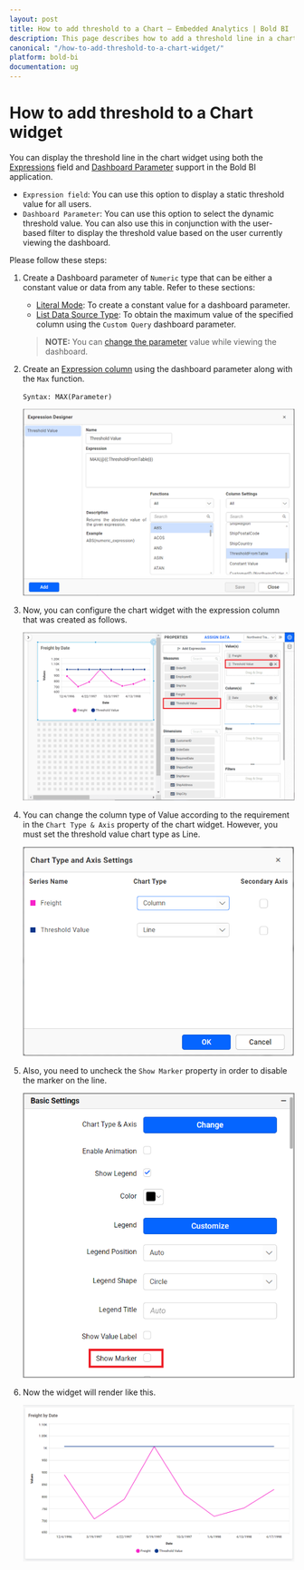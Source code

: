```yaml
---
layout: post
title: How to add threshold to a Chart – Embedded Analytics | Bold BI
description: This page describes how to add a threshold line in a chart visualization for embedded dashboards to showcase when data satisfies a specific condition.
canonical: "/how-to-add-threshold-to-a-chart-widget/"
platform: bold-bi
documentation: ug
---
```


# How to add threshold to a Chart widget 

You can display the threshold line in the chart widget using both the [Expressions](/working-with-data-sources/data-modeling/configuring-expression-columns/) field and [Dashboard Parameter](/working-with-data-sources/dashboard-parameter/configuring-dashboard-parameters/) support in the Bold BI application.

* `Expression field`: You can use this option to display a static threshold value for all users.
* `Dashboard Parameter`: You can use this option to select the dynamic threshold value. You can also use this in conjunction with the user-based filter to display the threshold value based on the user currently viewing the dashboard.

Please follow these steps:

1. Create a Dashboard parameter of `Numeric` type that can be either a constant value or data from any table. Refer to these sections:

   * [Literal Mode](/working-with-data-sources/dashboard-parameter/configuring-dashboard-parameters/#literal-mode): To create a constant value for a dashboard parameter.
   * [List Data Source Type](/working-with-data-sources/dashboard-parameter/configuring-dashboard-parameters/#list-data-source-type): To obtain the maximum value of the specified column using the `Custom Query` dashboard parameter.

   >**NOTE:** You can [change the parameter](/working-with-data-sources/dashboard-parameter/change-the-dashboard-parameter-value-dynamically/) value while viewing the dashboard.

2. Create an [Expression column](/working-with-data-sources/dashboard-parameter/uses-of-dashboard-parameters/#expression) using the dashboard parameter along with the `Max` function.

   `Syntax: MAX(Parameter)`

   ![Parameter in Expression](/static/assets/faq/images/parameter-in-expression.png)

3. Now, you can configure the chart widget with the expression column that was created as follows.
   
   ![Configure Chart Widget with Expression](/static/assets/faq/images/configure-chart-widget-with-expression.png) 

4. You can change the column type of Value according to the requirement in the `Chart Type & Axis` property of the chart widget. However, you must set the threshold value chart type as Line.

   ![Threshold Chart Type](/static/assets/faq/images/threshold-chart-type.png)

5. Also, you need to uncheck the `Show Marker` property in order to disable the marker on the line.

   ![Uncheck Show Marker for Threshold](/static/assets/faq/images/showmarker-threshold.png)

6. Now the widget will render like this.

   ![Threshold line in Chart](/static/assets/faq/images/thresholdline-chart.png)